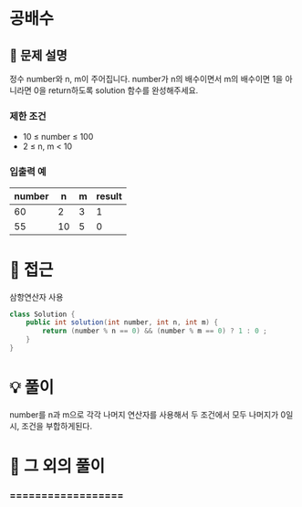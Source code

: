 # 공배수

## 📌 문제 설명

정수 number와 n, m이 주어집니다. number가 n의 배수이면서 m의 배수이면 1을 아니라면 0을 return하도록 solution 함수를 완성해주세요.
### 제한 조건

- 10 ≤ number ≤ 100
- 2 ≤ n, m < 10

### 입출력 예

| number | n  | m | result |
| ------ | -- | - | ------ |
| 60     | 2  | 3 | 1      |
| 55     | 10 | 5 | 0      |

# 🧐 접근

삼항연산자 사용

```java
class Solution {
    public int solution(int number, int n, int m) {
        return (number % n == 0) && (number % m == 0) ? 1 : 0 ;
    }
}
```

# 💡 풀이

number를 n과 m으로 각각 나머지 연산자를 사용해서 두 조건에서 모두 나머지가 0일 시,
조건을 부합하게된다.

# 📘 그 외의 풀이

### ==================